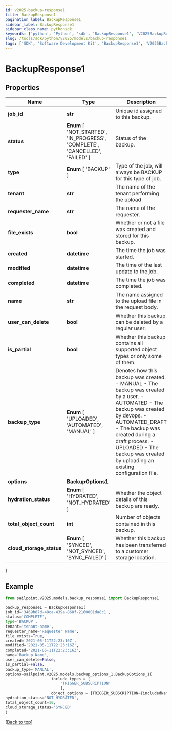 ```yaml
---
id: v2025-backup-response1
title: BackupResponse1
pagination_label: BackupResponse1
sidebar_label: BackupResponse1
sidebar_class_name: pythonsdk
keywords: ['python', 'Python', 'sdk', 'BackupResponse1', 'V2025BackupResponse1'] 
slug: /tools/sdk/python/v2025/models/backup-response1
tags: ['SDK', 'Software Development Kit', 'BackupResponse1', 'V2025BackupResponse1']
---
```


# BackupResponse1


## Properties

Name | Type | Description | Notes
------------ | ------------- | ------------- | -------------
**job_id** | **str** | Unique id assigned to this backup. | [optional] 
**status** |  **Enum** [  'NOT_STARTED',    'IN_PROGRESS',    'COMPLETE',    'CANCELLED',    'FAILED' ] | Status of the backup. | [optional] 
**type** |  **Enum** [  'BACKUP' ] | Type of the job, will always be BACKUP for this type of job. | [optional] 
**tenant** | **str** | The name of the tenant performing the upload | [optional] 
**requester_name** | **str** | The name of the requester. | [optional] 
**file_exists** | **bool** | Whether or not a file was created and stored for this backup. | [optional] [default to True]
**created** | **datetime** | The time the job was started. | [optional] 
**modified** | **datetime** | The time of the last update to the job. | [optional] 
**completed** | **datetime** | The time the job was completed. | [optional] 
**name** | **str** | The name assigned to the upload file in the request body. | [optional] 
**user_can_delete** | **bool** | Whether this backup can be deleted by a regular user. | [optional] [default to True]
**is_partial** | **bool** | Whether this backup contains all supported object types or only some of them. | [optional] [default to False]
**backup_type** |  **Enum** [  'UPLOADED',    'AUTOMATED',    'MANUAL' ] | Denotes how this backup was created. - MANUAL - The backup was created by a user. - AUTOMATED - The backup was created by devops. - AUTOMATED_DRAFT - The backup was created during a draft process. - UPLOADED - The backup was created by uploading an existing configuration file. | [optional] 
**options** | [**BackupOptions1**](backup-options1) |  | [optional] 
**hydration_status** |  **Enum** [  'HYDRATED',    'NOT_HYDRATED' ] | Whether the object details of this backup are ready. | [optional] 
**total_object_count** | **int** | Number of objects contained in this backup. | [optional] 
**cloud_storage_status** |  **Enum** [  'SYNCED',    'NOT_SYNCED',    'SYNC_FAILED' ] | Whether this backup has been transferred to a customer storage location. | [optional] 
}

## Example

```python
from sailpoint.v2025.models.backup_response1 import BackupResponse1

backup_response1 = BackupResponse1(
job_id='3469b87d-48ca-439a-868f-2160001da8c1',
status='COMPLETE',
type='BACKUP',
tenant='tenant-name',
requester_name='Requester Name',
file_exists=True,
created='2021-05-11T22:23:16Z',
modified='2021-05-11T22:23:16Z',
completed='2021-05-11T22:23:16Z',
name='Backup Name',
user_can_delete=False,
is_partial=False,
backup_type='MANUAL',
options=sailpoint.v2025.models.backup_options_1.BackupOptions_1(
                    include_types = [
                        'TRIGGER_SUBSCRIPTION'
                        ], 
                    object_options = {TRIGGER_SUBSCRIPTION={includedNames=[Trigger Subscription name]}}, ),
hydration_status='NOT_HYDRATED',
total_object_count=10,
cloud_storage_status='SYNCED'
)

```
[[Back to top]](#) 

